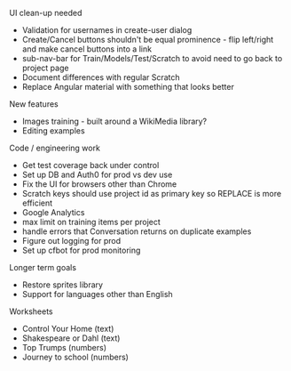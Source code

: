UI clean-up needed
* Validation for usernames in create-user dialog
* Create/Cancel buttons shouldn't be equal prominence - flip left/right and make cancel buttons into a link
* sub-nav-bar for Train/Models/Test/Scratch to avoid need to go back to project page
* Document differences with regular Scratch
* Replace Angular material with something that looks better

New features
* Images training - built around a WikiMedia library?
* Editing examples

Code / engineering work
* Get test coverage back under control
* Set up DB and Auth0 for prod vs dev use
* Fix the UI for browsers other than Chrome
* Scratch keys should use project id as primary key so REPLACE is more efficient
* Google Analytics
* max limit on training items per project
* handle errors that Conversation returns on duplicate examples
* Figure out logging for prod
* Set up cfbot for prod monitoring

Longer term goals
* Restore sprites library
* Support for languages other than English

Worksheets
* Control Your Home (text)
* Shakespeare or Dahl (text)
* Top Trumps (numbers)
* Journey to school (numbers)
